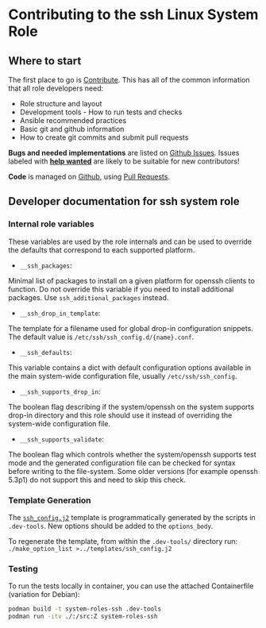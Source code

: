Contributing to the ssh Linux System Role
=========================================

Where to start
--------------

The first place to go is [Contribute](https://linux-system-roles.github.io/contribute.html).
This has all of the common information that all role developers need:

* Role structure and layout
* Development tools - How to run tests and checks
* Ansible recommended practices
* Basic git and github information
* How to create git commits and submit pull requests

**Bugs and needed implementations** are listed on
[Github Issues](https://github.com/linux-system-roles/ssh/issues).
Issues labeled with
[**help wanted**](https://github.com/linux-system-roles/ssh/issues?q=is%3Aissue+is%3Aopen+label%3A%22help+wanted%22)
are likely to be suitable for new contributors!

**Code** is managed on [Github](https://github.com/linux-system-roles/ssh), using
[Pull Requests](https://help.github.com/en/github/collaborating-with-issues-and-pull-requests/about-pull-requests).


Developer documentation for ssh system role
-------------------------------------------

### Internal role variables

These variables are used by the role internals and can be used to override
the defaults that correspond to each supported platform.

* `__ssh_packages`:

Minimal list of packages to install on a given platform for openssh clients
to function. Do not override this variable if you need to install additional
packages. Use `ssh_additional_packages` instead.

* `__ssh_drop_in_template`:

The template for a filename used for global drop-in configuration snippets.
The default value is `/etc/ssh/ssh_config.d/{name}.conf`.

* `__ssh_defaults`:

This variable contains a dict with default configuration options available
in the main system-wide configuration file, usually `/etc/ssh/ssh_config`.

* `__ssh_supports_drop_in`:

The boolean flag describing if the system/openssh on the system supports
drop-in directory and this role should use it instead of overriding the
system-wide configuration file.

* `__ssh_supports_validate`:

The boolean flag which controls whether the system/openssh supports test
mode and the generated configuration file can be checked for syntax before
writing to the file-system. Some older versions (for example openssh 5.3p1)
do not support this and need to skip this check.

### Template Generation

The [`ssh_config.j2`](templates/ssh_config.j2) template is programmatically
generated by the scripts in `.dev-tools`. New options should be added to the
`options_body`.

To regenerate the template, from within the `.dev-tools/` directory run:
`./make_option_list >../templates/ssh_config.j2`

### Testing

To run the tests locally in container, you can use the attached Containerfile
(variation for Debian):

```bash
podman build -t system-roles-ssh .dev-tools
podman run -itv ./:/src:Z system-roles-ssh
```
